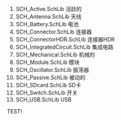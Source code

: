 1. SCH_Active.SchLib			活跃的
2. SCH_Antenna.SchLib			天线
3. SCH_Battery.SchLib			电池
4. SCH_Connector.SchLib			连接器
5. SCH_ConnectorHDR.SchLib		连接器HDR
6. SCH_IntegratedCircuit.SchLib	集成电路
7. SCH_Mechanical.SchLib		机械的
8. SCH_Module.SchLib			模块
9. SCH_Oscillator.SchLib		振荡器
10. SCH_Passive.SchLib			被动的
11. SCH_SDcard.SchLib			SD卡
12. SCH_Switch.SchLib			开关
13. SCH_USB.SchLib				USB

TEST!